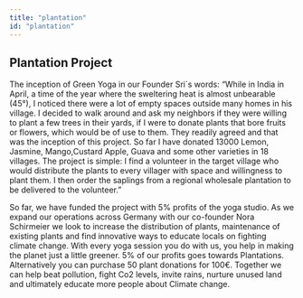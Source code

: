 ```yaml
---
title: "plantation"
id: "plantation"
---
```


## Plantation Project

The inception of Green Yoga in our Founder Sri´s words: “While in India in April, a time of the year where the sweltering heat is almost unbearable (45°), I noticed there were a lot of empty spaces outside many homes in his village. I decided to walk around and ask my neighbors if they were willing to plant a few trees in their yards, if I were to donate plants that bore fruits or flowers, which would be of use to them. They readily agreed and that was the inception of this project. So far I have donated 13000 Lemon, Jasmine, Mango,Custard Apple, Guava and some other varieties in 18 villages. The project is simple: I find a volunteer in the target village who would distribute the plants to every villager with space and willingness to plant them. I then order the saplings from a regional wholesale plantation to be delivered to the volunteer.”

So far, we have funded the project with 5% profits of the yoga studio. As we expand our operations across Germany with our co-founder Nora Schirmeier we look to increase the distribution of plants, maintenance of existing plants and find innovative ways to educate locals on fighting climate change. With every yoga session you do with us, you help in making the planet just a little greener. 5% of our profits goes towards Plantations. Alternatively you can purchase 50 plant donations for 100€. Together we can help beat pollution, fight Co2 levels, invite rains, nurture unused land and ultimately educate more people about Climate change.